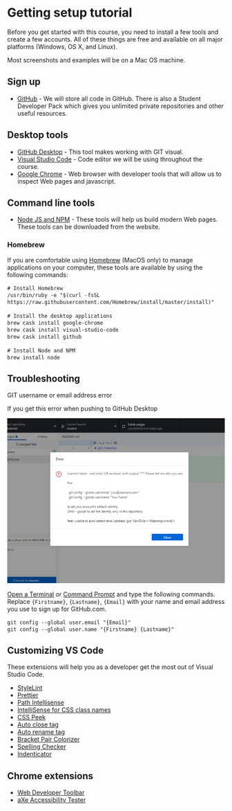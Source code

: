 # Getting setup tutorial

Before you get started with this course, you need to install a few tools and create a few accounts. All of these things are free and available on all major platforms (Windows, OS X, and Linux).

Most screenshots and examples will be on a Mac OS machine.

## Sign up

- [GitHub](https://github.com) - We will store all code in GitHub. There is also a Student Developer Pack which gives you unlimited private repositories and other useful resources.

## Desktop tools

- [GitHub Desktop](https://desktop.github.com/) - This tool makes working with GIT visual.
- [Visual Studio Code](https://code.visualstudio.com/) - Code editor we will be using throughout the course.
- [Google Chrome](https://www.google.com/chrome/) - Web browser with developer tools that will allow us to inspect Web pages and javascript.

## Command line tools

- [Node JS and NPM](https://nodejs.org/en/download/) - These tools will help us build modern Web pages.
These tools can be downloaded from the website.

### Homebrew

If you are comfortable using [Homebrew](https://brew.sh/) (MacOS only) to manage applications on your computer, these tools are available by using the following commands:

```
# Install Homebrew
/usr/bin/ruby -e "$(curl -fsSL https://raw.githubusercontent.com/Homebrew/install/master/install)"

# Install the desktop applications
brew cask install google-chrome
brew cask install visual-studio-code
brew cask install github

# Install Node and NPM
brew install node
```

## Troubleshooting

GIT username or email address error

If you get this error when pushing to GitHub Desktop

![Git username error](./images/getting-setup/github-auth-error.png)

[Open a Terminal](https://www.wikihow.com/Open-a-Terminal-Window-in-Mac) or [Command Prompt](https://www.digitalcitizen.life/7-ways-launch-command-prompt-windows-7-windows-8) and type the following commands. Replace `{Firstname}`, `{Lastname}`, `{Email}` with your name and email address you use to sign up for GitHub.com.

```
git config --global user.email "{Email}"
git config --global user.name "{Firstname} {Lastname}"
```

## Customizing VS Code

These extensions will help you as a developer get the most out of Visual Studio Code.

- [StyleLint](https://marketplace.visualstudio.com/items?itemName=shinnn.stylelint)
- [Prettier](https://marketplace.visualstudio.com/items?itemName=esbenp.prettier-vscode)
- [Path Intellisense](https://marketplace.visualstudio.com/items?itemName=christian-kohler.path-intellisense)
- [IntelliSense for CSS class names](https://marketplace.visualstudio.com/items?itemName=Zignd.html-css-class-completion)
- [CSS Peek](https://marketplace.visualstudio.com/items?itemName=pranaygp.vscode-css-peek)
- [Auto close tag](https://marketplace.visualstudio.com/items?itemName=formulahendry.auto-close-tag)
- [Auto rename tag](https://marketplace.visualstudio.com/items?itemName=formulahendry.auto-rename-tag)
- [Bracket Pair Colorizer](https://marketplace.visualstudio.com/items?itemName=CoenraadS.bracket-pair-colorizer)
- [Spelling Checker](https://marketplace.visualstudio.com/items?itemName=streetsidesoftware.code-spell-checker)
- [Indenticator](https://marketplace.visualstudio.com/items?itemName=SirTori.indenticator)

## Chrome extensions

- [Web Developer Toolbar](https://chrispederick.com/work/web-developer/)
- [aXe Accessibility Tester](https://chrome.google.com/webstore/detail/axe/lhdoppojpmngadmnindnejefpokejbdd?hl=en-US)